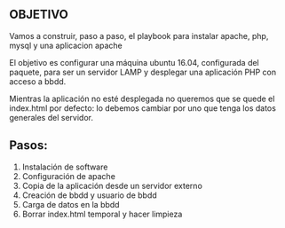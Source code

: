 OBJETIVO
--------

Vamos a construir, paso a paso, el playbook para instalar apache, php, mysql y una aplicacion apache

El objetivo es configurar una máquina ubuntu 16.04, configurada del paquete, para ser un servidor LAMP y desplegar una aplicación PHP con acceso a bbdd. 

Mientras la aplicación no esté desplegada no queremos que se quede el index.html por defecto: lo debemos cambiar por uno que tenga los datos generales del servidor.

Pasos:
-------

1. Instalación de software
2. Configuración de apache
3. Copia de la aplicación desde un servidor externo
4. Creación de bbdd y usuario de bbdd
5. Carga de datos en la bbdd
6. Borrar index.html temporal y hacer limpieza




